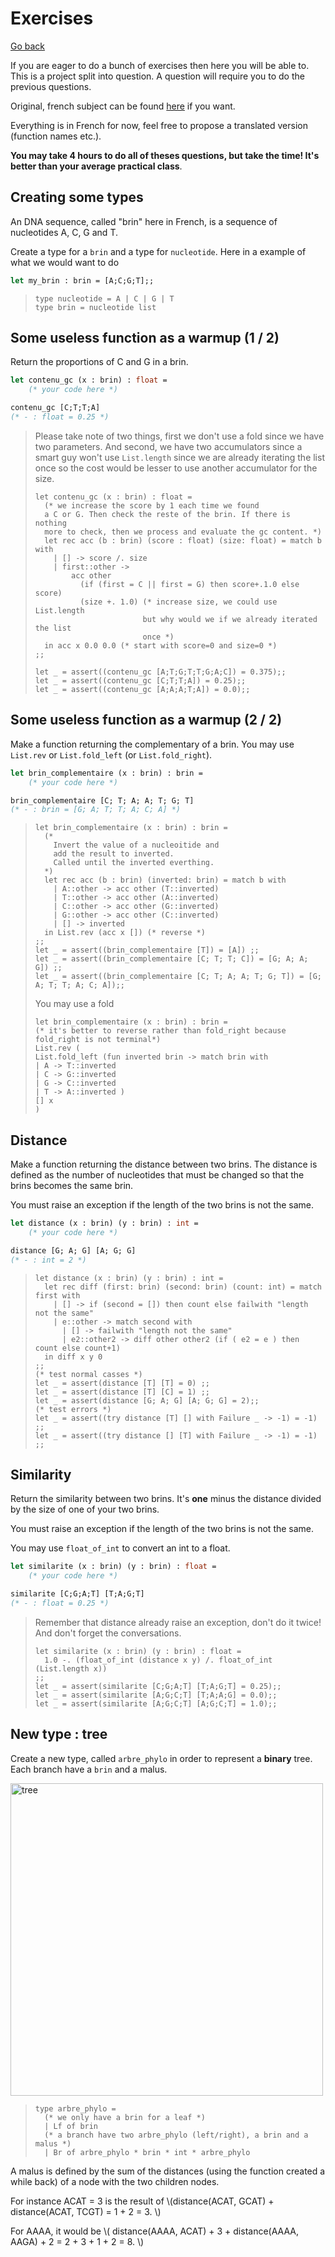 # Exercises

[Go back](..)

If you are eager to do a bunch of exercises
then here you will be able to. This is a project
split into question. A question will require you to do
the previous questions.

Original, french subject can be found
[here](download:IPF_projet_2021.pdf) if you want.

Everything is in French for now, feel free to propose
a translated version (function names etc.).

**You may take 4 hours to do all of theses questions,
but take the time! It's better than your average practical
class**.

<div class="sr"></div>

## Creating some types

An DNA sequence, called "brin" here in French,
is a sequence of nucleotides A, C, G and T.

Create a type for a ``brin`` and a type for `nucleotide`.
Here in a example of what we would want to do

```ocaml
let my_brin : brin = [A;C;G;T];;
```

<blockquote class="spoiler">
<pre><code class="language-ocaml"
>type nucleotide = A | C | G | T
type brin = nucleotide list
</code></pre>
</blockquote>

<div class="sl"></div>

## Some useless function as a warmup (1 / 2)

Return the proportions of C and G in a brin.

```ocaml
let contenu_gc (x : brin) : float =
    (* your code here *)

contenu_gc [C;T;T;A]
(* - : float = 0.25 *)
```

<blockquote class="spoiler">
Please take note of two things, first we don't use a fold
since we have two parameters. And second, we have two 
accumulators since a smart guy won't use <code>List.length</code>
since we are already iterating the list once so the cost would
be lesser to use another accumulator for the size.

<pre><code class="language-ocaml"
>let contenu_gc (x : brin) : float =
  (* we increase the score by 1 each time we found
  a C or G. Then check the reste of the brin. If there is nothing
  more to check, then we process and evaluate the gc content. *)
  let rec acc (b : brin) (score : float) (size: float) = match b with
    | [] -> score /. size
    | first::other ->
        acc other
          (if (first = C || first = G) then score+.1.0 else score)
          (size +. 1.0) (* increase size, we could use List.length
                        but why would we if we already iterated the list
                        once *)
  in acc x 0.0 0.0 (* start with score=0 and size=0 *)
;;

let _ = assert((contenu_gc [A;T;G;T;T;G;A;C]) = 0.375);;
let _ = assert((contenu_gc [C;T;T;A]) = 0.25);;
let _ = assert((contenu_gc [A;A;A;T;A]) = 0.0);;
</code></pre>
</blockquote>

<div class="sr"></div>

## Some useless function as a warmup (2 / 2)

Make a function returning the complementary of a brin. You may use
``List.rev`` or `List.fold_left` (or `List.fold_right`).

```ocaml
let brin_complementaire (x : brin) : brin =
    (* your code here *)

brin_complementaire [C; T; A; A; T; G; T]
(* - : brin = [G; A; T; T; A; C; A] *)
```

<blockquote class="spoiler">
<pre><code class="language-ocaml"
>let brin_complementaire (x : brin) : brin =
  (*
    Invert the value of a nucleoitide and
    add the result to inverted.
    Called until the inverted everthing.
  *)
  let rec acc (b : brin) (inverted: brin) = match b with
    | A::other -> acc other (T::inverted)
    | T::other -> acc other (A::inverted)
    | C::other -> acc other (G::inverted)
    | G::other -> acc other (C::inverted)
    | [] -> inverted
  in List.rev (acc x []) (* reverse *)
;;
let _ = assert((brin_complementaire [T]) = [A]) ;;
let _ = assert((brin_complementaire [C; T; T; C]) = [G; A; A; G]) ;;
let _ = assert((brin_complementaire [C; T; A; A; T; G; T]) = [G; A; T; T; A; C; A]);;
</code></pre>

You may use a fold

<pre><code class="language-ocaml"
>let brin_complementaire (x : brin) : brin =
(* it's better to reverse rather than fold_right because
fold_right is not terminal*)
List.rev (
List.fold_left (fun inverted brin -> match brin with
| A -> T::inverted
| C -> G::inverted
| G -> C::inverted
| T -> A::inverted )
[] x
)
</code></pre>
</blockquote>

<div class="sl"></div>

## Distance

Make a function returning the distance between two brins. The distance
is defined as the number of nucleotides that must be changed so that
the brins becomes the same brin.

You must raise an exception if the length of the two
brins is not the same.

```ocaml
let distance (x : brin) (y : brin) : int =
    (* your code here *)

distance [G; A; G] [A; G; G]
(* - : int = 2 *)
```

<blockquote class="spoiler">
<pre><code class="language-ocaml"
>let distance (x : brin) (y : brin) : int =
  let rec diff (first: brin) (second: brin) (count: int) = match first with
    | [] -> if (second = []) then count else failwith "length not the same"
    | e::other -> match second with
      | [] -> failwith "length not the same"
      | e2::other2 -> diff other other2 (if ( e2 = e ) then count else count+1)
  in diff x y 0
;;
(* test normal casses *)
let _ = assert(distance [T] [T] = 0) ;;
let _ = assert(distance [T] [C] = 1) ;;
let _ = assert(distance [G; A; G] [A; G; G] = 2);;
(* test errors *)
let _ = assert((try distance [T] [] with Failure _ -> -1) = -1) ;;
let _ = assert((try distance [] [T] with Failure _ -> -1) = -1) ;;
</code></pre>
</blockquote>

<div class="sr"></div>

## Similarity

Return the similarity between two brins. It's
**one** minus the distance divided by the size of one
of your two brins.

You must raise an exception if the length of the two
brins is not the same.

You may use ``float_of_int`` to convert an int to a float.

```ocaml
let similarite (x : brin) (y : brin) : float =
    (* your code here *)

similarite [C;G;A;T] [T;A;G;T]
(* - : float = 0.25 *)
```

<blockquote class="spoiler">
Remember that distance already raise an exception, don't do
it twice! And don't forget the conversations.

<pre><code class="language-ocaml"
>let similarite (x : brin) (y : brin) : float =
  1.0 -. (float_of_int (distance x y) /. float_of_int (List.length x))
;;
let _ = assert(similarite [C;G;A;T] [T;A;G;T] = 0.25);;
let _ = assert(similarite [A;G;C;T] [T;A;A;G] = 0.0);;
let _ = assert(similarite [A;G;C;T] [A;G;C;T] = 1.0);;
</code></pre>
</blockquote>

<div class="sr"></div>

## New type : tree

Create a new type, called ``arbre_phylo`` in order
to represent a **binary** tree. Each branch
have a ``brin`` and a malus.

<img src="/courses/info/ocaml/interm/ipf/tree.png"
alt="tree" width="500"/>

<blockquote class="spoiler">
<pre><code class="language-ocaml"
>type arbre_phylo =
  (* we only have a brin for a leaf *)
  | Lf of brin
  (* a branch have two arbre_phylo (left/right), a brin and a malus *)
  | Br of arbre_phylo * brin * int * arbre_phylo
</code></pre>
</blockquote>

A malus is defined by the sum of the distances
(using the function created a while back) of a node
with the two children nodes.

<p>
For instance ACAT = 3 is the result of
<span>\(distance(ACAT, GCAT) + distance(ACAT, TCGT)
= 1 + 2 = 3.
\)</span>
</p>

<p>
For AAAA, it would be <span>\(
distance(AAAA, ACAT) + 3
+ distance(AAAA, AAGA) + 2 = 2 + 3 + 1 + 2 = 8.
\)</span>
</p>